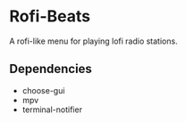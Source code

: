 # Rofi-Beats
A rofi-like menu for playing lofi radio stations.

## Dependencies
- choose-gui
- mpv
- terminal-notifier
